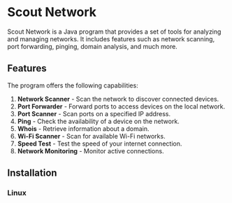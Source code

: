 # Scout Network

Scout Network is a Java program that provides a set of tools for analyzing and managing networks. It includes features such as network scanning, port forwarding, pinging, domain analysis, and much more.

## Features

The program offers the following capabilities:

1. **Network Scanner** - Scan the network to discover connected devices.
2. **Port Forwarder** - Forward ports to access devices on the local network.
3. **Port Scanner** - Scan ports on a specified IP address.
4. **Ping** - Check the availability of a device on the network.
5. **Whois** - Retrieve information about a domain.
6. **Wi-Fi Scanner** - Scan for available Wi-Fi networks.
7. **Speed Test** - Test the speed of your internet connection.
8. **Network Monitoring** - Monitor active connections.

## Installation

### Linux

```bash 
